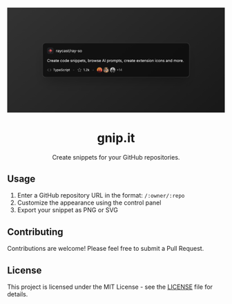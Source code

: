 ![hero](hero.png)

<h1 align="center">gnip.it</h1>
<p align="center">Create snippets for your GitHub repositories.</p>

## Usage

1. Enter a GitHub repository URL in the format: `/:owner/:repo`
2. Customize the appearance using the control panel
3. Export your snippet as PNG or SVG

## Contributing

Contributions are welcome! Please feel free to submit a Pull Request.

## License

This project is licensed under the MIT License - see the [LICENSE](LICENSE) file for details.
